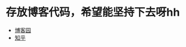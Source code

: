 # 存放博客代码，希望能坚持下去呀hh

- [博客园](https://www.cnblogs.com/qingyao/)
- [知乎](https://www.zhihu.com/people/sheng-jian-93-86)

